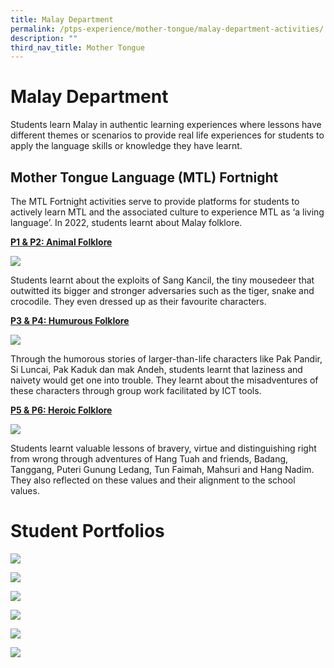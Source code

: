 ```yaml
---
title: Malay Department
permalink: /ptps-experience/mother-tongue/malay-department-activities/
description: ""
third_nav_title: Mother Tongue
---
```

# Malay Department

Students learn Malay in authentic learning experiences where lessons have different themes or scenarios to provide real life experiences for students to apply the language skills or knowledge they have learnt.

## Mother Tongue Language (MTL) Fortnight 

The MTL Fortnight activities serve to provide platforms for students to actively learn MTL and the associated culture to experience MTL as ‘a living language’. In 2022, students learnt about Malay folklore. 

<b><u>P1 & P2: Animal Folklore</u></b>

![](/images/PTPS%20Experience/P1%20P2%20ML.png)

Students learnt about the exploits of Sang Kancil, the tiny mousedeer that outwitted its bigger and stronger adversaries such as the tiger, snake and crocodile. They even dressed up as their favourite characters.


<b><u>P3 & P4: Humurous Folklore</b></u>

![](/images/PTPS%20Experience/P3%20P4%20ML.png)

Through the humorous stories of larger-than-life characters like Pak Pandir, Si Luncai, Pak Kaduk dan mak Andeh, students learnt that laziness and naivety would get one into trouble. They learnt about the misadventures of these characters through group work facilitated by ICT tools. 


<b><u>P5 & P6: Heroic Folklore</b></u>

![](/images/PTPS%20Experience/P5%20P6%20ML.png)

Students learnt valuable lessons of bravery, virtue and distinguishing right from wrong through adventures of Hang Tuah and friends, Badang, Tanggang, Puteri Gunung Ledang, Tun Faimah, Mahsuri and Hang Nadim. They also reflected on these values and their alignment to the school values.

# Student Portfolios

![](/images/PTPS%20Experience/AaliyahZ%20Res2.jpg)

![](/images/PTPS%20Experience/Aliya%20C%20Res4.jpg)

![](/images/PTPS%20Experience/Grace%20Ex4.jpg)

![](/images/PTPS%20Experience/NurSyifa%20Ex6.jpg)

![](/images/PTPS%20Experience/NurSyifa%20Ex6.jpg)

![](/images/PTPS%20Experience/Sharleez%20Res5.jpg)